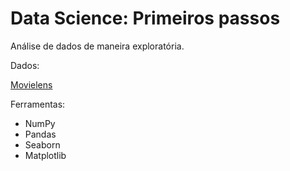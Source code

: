 # Data Science: Primeiros passos

Análise de dados de maneira exploratória.

Dados: 

<a href="https://movielens.org/" target="_blank">Movielens</a>

Ferramentas:

<ul>
<li>NumPy</li>
<li>Pandas</li>
<li>Seaborn</li>
<li>Matplotlib</li>
</ul>

